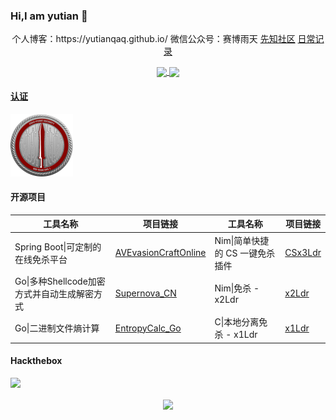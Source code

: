 ### Hi,I am yutian 👋
 <p align="center"> 个人博客：https://yutianqaq.github.io/   微信公众号：赛博雨天 <a style="display: inline;" href="https://xz.aliyun.com/u/29840">先知社区</a> <a style="display: inline;" href="https://y2qaq.notion.site/Blog-e4a18ba11a7f48d495b3f5e9c74cd84e">日常记录</p>  



<!-- ![Anurag's GitHub stats](https://github-readme-stats.vercel.app/api?username=yutianqaq&hide=contribs,prs,issues&show_icons=true&theme=radical)-->
<p align="center"><img align='center' src="https://github-readme-stats.vercel.app/api?username=yutianqaq&show_icons=true&line_height=35&count_private=true&theme=dark"> <img align="center" src="https://github-readme-stats.vercel.app/api/top-langs/?username=yutianqaq&&hide=html,javascript&langs_count=3&line_height=35&theme=dark" /> </p> 

#### 认证

<a style="display: inline;" href="https://api.eu.badgr.io/public/assertions/bVOCm2Z1QlKO3GhyDahfng"><img style="display: inline;" src="Images/crto-logo.png" alt="CRTO" width="100" height="100" /></a>

#### 开源项目
| 工具名称                                      | 项目链接                                        | 工具名称                                      | 项目链接                                        | 
| ------------------------------------------ | -------------------------------------------- | -------------------------------------------- | -------------------------------------------- |
| Spring Boot\|可定制的在线免杀平台               | [AVEvasionCraftOnline](https://github.com/yutianqaq/AVEvasionCraftOnline) | Nim\|简单快捷的 CS 一键免杀插件                   | [CSx3Ldr](https://github.com/yutianqaq/CSx3Ldr)      |
| Go\|多种Shellcode加密方式并自动生成解密方式      | [Supernova_CN](https://github.com/yutianqaq/Supernova_CN) | Nim\|免杀 - x2Ldr                              | [x2Ldr](https://github.com/yutianqaq/x2Ldr)         |
| Go\|二进制文件熵计算                               | [EntropyCalc_Go](https://github.com/yutianqaq/EntropyCalc_Go) | C\|本地分离免杀 - x1Ldr                         | [x1Ldr](https://github.com/yutianqaq/x1Ldr)         |   

#### Hackthebox
<p><a href="https://app.hackthebox.com/profile/244079" target="_blank" rel="noopener"><img src="http://www.hackthebox.eu/badge/image/244079"></a></p>
<p align="center"> <img align='center' src="https://profile-counter.glitch.me/yutianqaq/count.svg" > </p>

 

<!--
[Nim 简单快捷的 CS 一键免杀插件](https://github.com/yutianqaq/CSx3Ldr) - [Spring Boot 可定制的、在线免杀平台](https://github.com/yutianqaq/AVEvasionCraftOnline)

[Nim 免杀 - x2Ldr](https://github.com/yutianqaq/x2Ldr) - [C 本地分离免杀 - x1Ldr](https://github.com/yutianqaq/x1Ldr)

[Go 多种Shellcode加密方式并自动生成解密方式](https://github.com/yutianqaq/Supernova_CN) - [Go 二进制熵计算](https://github.com/yutianqaq/EntropyCalc_Go)

**yutianqaq/yutianqaq** is a ✨ _special_ ✨ repository because its `README.md` (this file) appears on your GitHub profile.

Here are some ideas to get you started:

- 🔭 I’m currently working on ...
- 🌱 I’m currently learning ...
- 👯 I’m looking to collaborate on ...
- 🤔 I’m looking for help with ...
- 💬 Ask me about ...
- 📫 How to reach me: ytian233@163.com
- 😄 Pronouns: ...
- ⚡ Fun fact: ...
-->
